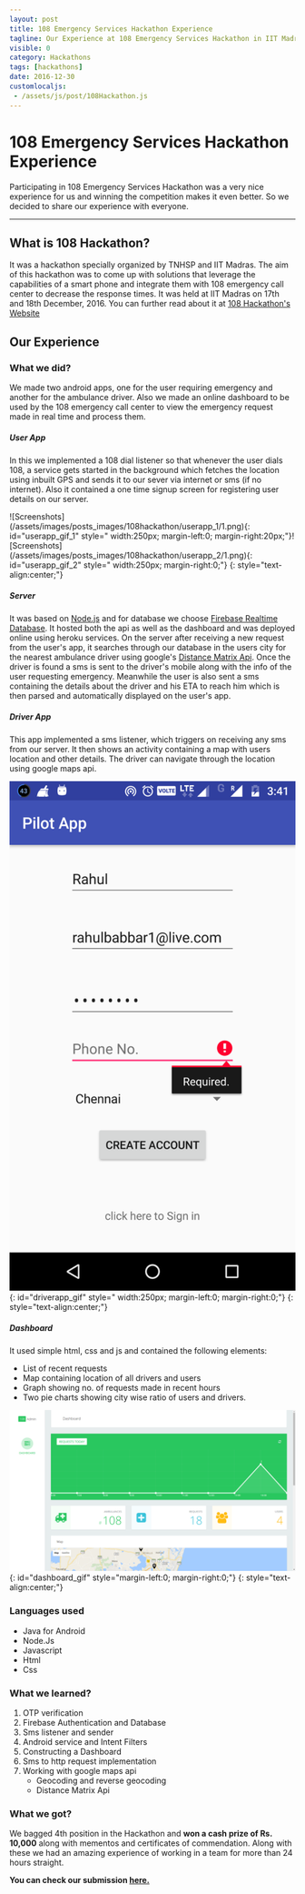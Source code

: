 ```yaml
---
layout: post
title: 108 Emergency Services Hackathon Experience
tagline: Our Experience at 108 Emergency Services Hackathon in IIT Madras.
visible: 0
category: Hackathons
tags: [hackathons]
date: 2016-12-30
customlocaljs:
 - /assets/js/post/108Hackathon.js
---
```

#  108 Emergency Services Hackathon Experience

Participating in 108 Emergency Services Hackathon was a very nice experience for us and winning the competition makes it even better. So we decided to share our experience with everyone.

-----------------------

## What is 108 Hackathon?

It was a hackathon specially organized by TNHSP and IIT Madras. The aim of this hackathon was to come up with solutions that leverage the capabilities of a smart phone and integrate them with 108 emergency call center to decrease the response times.
It was held at IIT Madras on 17th and 18th December, 2016.
You can further read about it at [108 Hackathon's Website](https://www.108hackathon.in/)

## Our Experience

### What we did?
We made two android apps, one for the user requiring emergency and another for the ambulance driver. Also we made an online dashboard to be used by the 108 emergency call center to view the emergency request made in real time and process them.

##### User App
In this we implemented a 108 dial listener so that whenever the user dials 108, a service gets started in the background which fetches the location using inbuilt GPS and sends it to our sever via internet or sms (if no internet).
Also it contained a one time signup screen for registering user details on our server.
<div class="row" markdown="1">![Screenshots](/assets/images/posts_images/108hackathon/userapp_1/1.png){: id="userapp_gif_1" style=" width:250px; margin-left:0; margin-right:20px;"}![Screenshots](/assets/images/posts_images/108hackathon/userapp_2/1.png){: id="userapp_gif_2" style=" width:250px; margin-right:0;"}
{: style="text-align:center;"}
</div>

##### Server
It was based on [Node.js](https://nodejs.org/en/) and for database we choose [Firebase Realtime Database](https://firebase.google.com/docs/database/). It hosted both the api as well as the dashboard and was deployed online using heroku services.
On the server after receiving a new request from the user's app, it searches through our database in the users city for the nearest ambulance driver using google's [Distance Matrix Api](https://developers.google.com/maps/documentation/distance-matrix/intro).
Once the driver is found a sms is sent to the driver's mobile along with the info of the user requesting emergency. Meanwhile the user is also sent a sms containing the details about the driver and his ETA to reach him which is then parsed and automatically displayed on the user's app.



##### Driver App
This app implemented a sms listener, which triggers on receiving any sms from our server. It then shows an activity containing a map with users location and other details. The driver can navigate through the location using google maps api.

![Screenshots](/assets/images/posts_images/108hackathon/driverapp/1.png){: id="driverapp_gif" style=" width:250px; margin-left:0; margin-right:0;"}
{: style="text-align:center;"}

##### Dashboard
It used simple html, css and js and contained the following elements:

* List of recent requests
* Map containing location of all drivers and users
* Graph showing no. of requests made in recent hours
* Two pie charts showing city wise ratio of users and drivers.

![Screenshots](/assets/images/posts_images/108hackathon/dashboard/1.png){: id="dashboard_gif" style="margin-left:0; margin-right:0;"}
{: style="text-align:center;"}

### Languages used
* Java for Android
* Node.Js
* Javascript
* Html
* Css

### What we learned?
1. OTP verification
2. Firebase Authentication and Database
3. Sms listener and sender
4. Android service and Intent Filters
5. Constructing a Dashboard
6. Sms to http request implementation
7. Working with google maps api
	* Geocoding and reverse geocoding
	* Distance Matrix Api

### What we got?

We bagged 4th position in the Hackathon and **won a cash prize of Rs. 10,000** along with mementos and certificates of commendation. Along with these we had an amazing experience of working in a team for more than 24 hours straight.


**You can check our submission [here.](https://github.com/rahulbabbar1/108/)**
